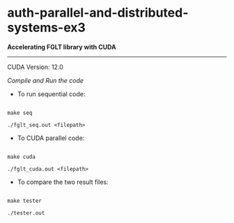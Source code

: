 # auth-parallel-and-distributed-systems-ex3

**Accelerating FGLT library with CUDA**

---

CUDA Version: 12.0

*Compile and Run the code*

- To run sequential code:

```

make seq

./fglt_seq.out <filepath>

```

- To CUDA parallel code:

```

make cuda

./fglt_cuda.out <filepath>

```

- To compare the two result files:

```

make tester

./tester.out

```

